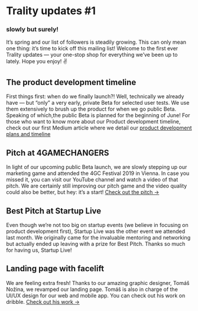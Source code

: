 # Trality updates #1

### slowly but surely!

It’s spring and our list of followers is steadily growing. This can only mean one thing: it’s time to kick off this mailing list! Welcome to the first ever Trality updates — your one-stop shop for everything we’ve been up to lately. Hope you enjoy! ✌️

## The product development timeline

First things first: when do we finally launch?!
Well, technically we already have — but “only” a very early, private Beta for selected user tests. We use them extensively to brush up the product for when we go public Beta. Speaking of which,the public Beta is planned for the beginning of June! For those who want to know more about our Product development timeline, check out our first Medium article where we detail our [product development plans and timeline](https://medium.com/trality/we-got-big-plans-7c7bba227fbd)

## Pitch at 4GAMECHANGERS

In light of our upcoming public Beta launch, we are slowly stepping up our marketing game and attended the 4GC Festival 2019 in Vienna.
In case you missed it, you can visit our YouTube channel and watch a video of that pitch. We are certainly still improving our pitch game and the video quality could also be better, but hey: it’s a start!
[Check out the pitch ->](https://www.youtube.com/watch?v=leKnWFo2Qf0)

## Best Pitch at Startup Live

Even though we’re not too big on startup events (we believe in focusing on product development first), Startup Live was the other event we attended last month.
We originally came for the invaluable mentoring and networking but actually ended up leaving with a prize for Best Pitch. Thanks so much for having us, Startup Live!

## Landing page with facelift

We are feeling extra fresh! Thanks to our amazing graphic designer, Tomáš Nožina, we revamped our landing page.
Tomáš is also in charge of the UI/UX design for our web and mobile app. You can check out his work on dribble.
[Check out his work ->](https://dribbble.com/tomasnozina)
